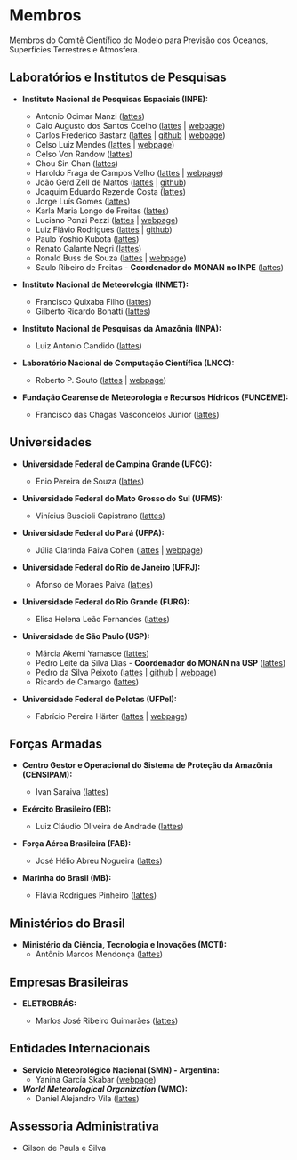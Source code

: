 # Membros

Membros do Comitê Científico do Modelo para Previsão dos Oceanos, Superfícies Terrestres e Atmosfera.

## Laboratórios e Institutos de Pesquisas

* **Instituto Nacional de Pesquisas Espaciais (INPE):** 
    - Antonio Ocimar Manzi ([lattes](http://lattes.cnpq.br/0575383574431005))
    - Caio Augusto dos Santos Coelho ([lattes](http://lattes.cnpq.br/4978912302419377) | [webpage](https://www.cptec.inpe.br/pesquisadores/caio.coelho/))
    - Carlos Frederico Bastarz ([lattes](http://lattes.cnpq.br/2410960909883784) | [github](https://github.com/cfbastarz) | [webpage](https://cfbastarz.github.io))
    - Celso Luiz Mendes ([lattes](http://lattes.cnpq.br/9051364483671452) | [webpage](http://www.lac.inpe.br/~celso/))
    - Celso Von Randow ([lattes](http://lattes.cnpq.br/0535860239259102))
    - Chou Sin Chan ([lattes](http://lattes.cnpq.br/4336175279058172))
    - Haroldo Fraga de Campos Velho ([lattes](http://lattes.cnpq.br/5142426481528206) | [webpage](http://www.lac.inpe.br/~haroldo/Welcome.html))
    - João Gerd Zell de Mattos ([lattes](http://lattes.cnpq.br/4563659436339486) | [github](https://github.com/joaogerd))
    - Joaquim Eduardo Rezende Costa ([lattes](http://lattes.cnpq.br/7275059047419031))
    - Jorge Luís Gomes ([lattes](http://lattes.cnpq.br/2599919097492106))
    - Karla Maria Longo de Freitas ([lattes](http://lattes.cnpq.br/9945965136609657))
    - Luciano Ponzi Pezzi ([lattes](http://lattes.cnpq.br/9168878830863753) | [webpage](http://www.dsr.inpe.br/DSR/institucional/pessoal/servidores/luciano-ponzi-pezzi))
    - Luiz Flávio Rodrigues ([lattes](http://lattes.cnpq.br/0199598825670421) | [github](https://github.com/lufla-1962))
    - Paulo Yoshio Kubota ([lattes](http://lattes.cnpq.br/1078442022852928))
    - Renato Galante Negri ([lattes](http://lattes.cnpq.br/1938964222771319))
    - Ronald Buss de Souza ([lattes](http://lattes.cnpq.br/0537824080913130) | [webpage](https://www.ufrgs.br/inctcriosfera/inpe.html))
    - Saulo Ribeiro de Freitas - **Coordenador do MONAN no INPE** ([lattes](http://lattes.cnpq.br/9873289111461387))

* **Instituto Nacional de Meteorologia (INMET):** 
    - Francisco Quixaba Filho ([lattes](http://lattes.cnpq.br/5119173037683026))
    - Gilberto Ricardo Bonatti ([lattes](http://lattes.cnpq.br/4525567091316318))

* **Instituto Nacional de Pesquisas da Amazônia (INPA):** 
    - Luiz Antonio Candido ([lattes](http://lattes.cnpq.br/7705103746743754))

* **Laboratório Nacional de Computação Científica (LNCC):** 
    - Roberto P. Souto ([lattes](http://lattes.cnpq.br/1471432563506193) | [webpage](https://www.lncc.br/colaborador/Roberto_Pinto_Souto))

* **Fundação Cearense de Meteorologia e Recursos Hídricos (FUNCEME):**
    - Francisco das Chagas Vasconcelos Júnior ([lattes](http://lattes.cnpq.br/7425903532570987))

## Universidades

* **Universidade Federal de Campina Grande (UFCG):**
    - Enio Pereira de Souza ([lattes](http://lattes.cnpq.br/7752212981363912)) 

* **Universidade Federal do Mato Grosso do Sul (UFMS):** 
    - Vinícius Buscioli Capistrano ([lattes](http://lattes.cnpq.br/5095346131063174))

* **Universidade Federal do Pará (UFPA):** 
    - Júlia Clarinda Paiva Cohen ([lattes](http://lattes.cnpq.br/0293299378753887) | [webpage](https://sigaa.ufpa.br/sigaa/public/docente/portal.jsf?siape=327587))

* **Universidade Federal do Rio de Janeiro (UFRJ):**
    - Afonso de Moraes Paiva ([lattes](http://lattes.cnpq.br/5606850513813191))

* **Universidade Federal do Rio Grande (FURG):**
    - Elisa Helena Leão Fernandes ([lattes](http://lattes.cnpq.br/5467937882227675))

* **Universidade de São Paulo (USP):** 
    - Márcia Akemi Yamasoe ([lattes](http://lattes.cnpq.br/7363881469488210))
    - Pedro Leite da Silva Dias - **Coordenador do MONAN na USP** ([lattes](http://lattes.cnpq.br/9273702863744424)) 
    - Pedro da Silva Peixoto ([lattes](http://lattes.cnpq.br/6547630839036017) | [github](https://github.com/pedrospeixoto) | [webpage](https://www.ime.usp.br/~pedrosp/sobre/))
    - Ricardo de Camargo ([lattes](http://lattes.cnpq.br/4224364363630813)) 

* **Universidade Federal de Pelotas (UFPel):**
    - Fabrício Pereira Härter ([lattes](http://lattes.cnpq.br/9865056179221557) | [webpage](https://institucional.ufpel.edu.br/servidores/id/29732))

## Forças Armadas

* **Centro Gestor e Operacional do Sistema de Proteção da Amazônia (CENSIPAM):** 
    - Ivan Saraiva ([lattes](http://lattes.cnpq.br/3535543427119044))

* **Exército Brasileiro (EB):**
    - Luiz Cláudio Oliveira de Andrade ([lattes](http://lattes.cnpq.br/3134487936114617))

* **Força Aérea Brasileira (FAB):** 
    - José Hélio Abreu Nogueira ([lattes](http://lattes.cnpq.br/1408150702923697))

* **Marinha do Brasil (MB):** 
    - Flávia Rodrigues Pinheiro ([lattes](http://lattes.cnpq.br/2782043473646574))

## Ministérios do Brasil

* **Ministério da Ciência, Tecnologia e Inovações (MCTI):**
    - Antônio Marcos Mendonça ([lattes](http://lattes.cnpq.br/4230309177760883))

## Empresas Brasileiras

* **ELETROBRÁS:**

   - Marlos José Ribeiro Guimarães ([lattes](http://lattes.cnpq.br/3953309887188837))

## Entidades Internacionais

* **Servicio Meteorológico Nacional (SMN) - Argentina:**
    - Yanina García Skabar ([webpage](https://ri.conicet.gov.ar/author/20961))
* **_World Meteorological Organization_ (WMO):**
    - Daniel Alejandro Vila ([lattes](http://lattes.cnpq.br/6440821154496824))

## Assessoria Administrativa

* Gilson de Paula e Silva
